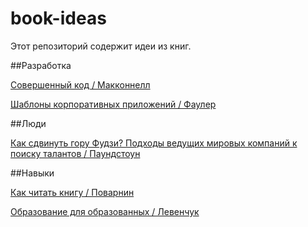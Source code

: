 # book-ideas

Этот репозиторий содержит идеи из книг.


##Разработка

[Совершенный код / Макконнелл](https://github.com/abtv/book-ideas/blob/master/code_complete_mcconnell.md)

[Шаблоны корпоративных приложений / Фаулер](https://github.com/abtv/book-ideas/blob/master/patterns_of_enterprise_application_architecture_fowler.md)


##Люди

[Как сдвинуть гору Фудзи? Подходы ведущих мировых компаний к поиску талантов / Паундстоун](https://github.com/abtv/book-ideas/blob/master/how_would_you_move_mount_fuji.md)


##Навыки

[Как читать книгу / Поварнин](https://github.com/abtv/book-ideas/blob/master/how_to_read_a_book_povarnin.md)

[Образование для образованных / Левенчук](https://github.com/abtv/book-ideas/blob/master/education_levenchuk.md)
